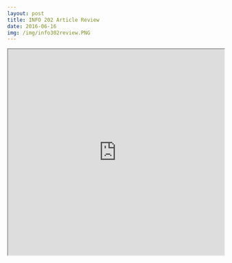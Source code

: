 ```yaml
---
layout: post
title: INFO 202 Article Review
date: 2016-06-16
img: /img/info302review.PNG
---
```


<iframe src="https://drive.google.com/file/d/0B1dUInJge_OMVE9VZjdvTmZFNUU/preview" width="100%" height="480"></iframe>
